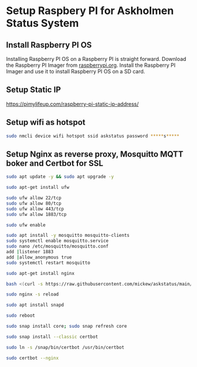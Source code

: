 # Setup Raspbery PI for Askholmen Status System

## Install Raspberry PI OS
Installing Raspberry PI OS on a Raspberry PI is straight forward. Download the Raspberry PI Imager from [raspberrypi.org](https://www.raspberrypi.org/software/). Install the Raspberry PI Imager and use it to install Raspberry PI OS on a SD card.

## Setup Static IP
https://pimylifeup.com/raspberry-pi-static-ip-address/

## Setup wifi as hotspot
```bash
sudo nmcli device wifi hotspot ssid askstatus password *****s*****
```
## Setup Nginx as reverse proxy, Mosquitto MQTT boker and Certbot for SSL

```bash
sudo apt update -y && sudo apt upgrade -y

sudo apt-get install ufw

sudo ufw allow 22/tcp
sudo ufw allow 80/tcp
sudo ufw allow 443/tcp
sudo ufw allow 1883/tcp

sudo ufw enable

sudo apt install -y mosquitto mosquitto-clients
sudo systemctl enable mosquitto.service
sudo nano /etc/mosquitto/mosquitto.conf
add |listener 1883
add |allow_anonymous true
sudo systemctl restart mosquitto

sudo apt-get install nginx

bash <(curl -s https://raw.githubusercontent.com/mickew/askstatus/main/Tools/gettools.sh)

sudo nginx -s reload

sudo apt install snapd

sudo reboot

sudo snap install core; sudo snap refresh core

sudo snap install --classic certbot

sudo ln -s /snap/bin/certbot /usr/bin/certbot

sudo certbot --nginx
```